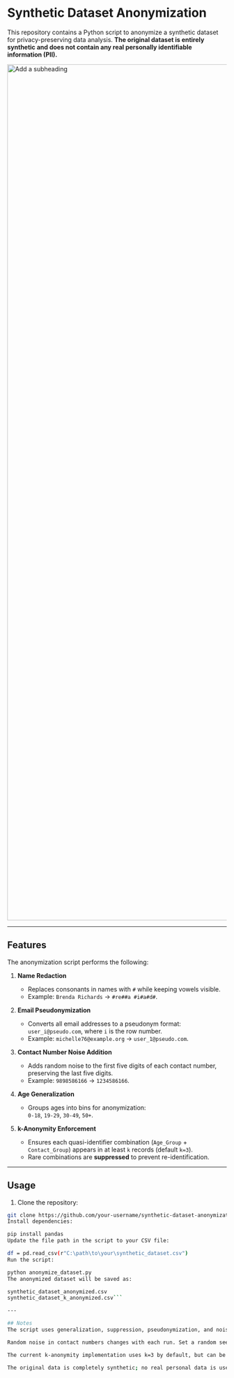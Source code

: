 # Synthetic Dataset Anonymization

This repository contains a Python script to anonymize a synthetic dataset for privacy-preserving data analysis. **The original dataset is entirely synthetic and does not contain any real personally identifiable information (PII).**

<img width="3750" height="1959" alt="Add a subheading" src="https://github.com/user-attachments/assets/dd562b19-9968-44bc-9bc0-6f059979d6dd" />

---

## Features

The anonymization script performs the following:

1. **Name Redaction**  
   - Replaces consonants in names with `#` while keeping vowels visible.  
   - Example: `Brenda Richards` → `#re##a #i#a#d#`.

2. **Email Pseudonymization**  
   - Converts all email addresses to a pseudonym format: `user_i@pseudo.com`, where `i` is the row number.  
   - Example: `michelle76@example.org` → `user_1@pseudo.com`.

3. **Contact Number Noise Addition**  
   - Adds random noise to the first five digits of each contact number, preserving the last five digits.  
   - Example: `9898586166` → `1234586166`.

4. **Age Generalization**  
   - Groups ages into bins for anonymization:  
     `0-18`, `19-29`, `30-49`, `50+`.

5. **k-Anonymity Enforcement**  
   - Ensures each quasi-identifier combination (`Age_Group` + `Contact_Group`) appears in at least `k` records (default `k=3`).  
   - Rare combinations are **suppressed** to prevent re-identification.

---

## Usage

1. Clone the repository:

```bash
git clone https://github.com/your-username/synthetic-dataset-anonymization.git
Install dependencies:

pip install pandas
Update the file path in the script to your CSV file:

df = pd.read_csv(r"C:\path\to\your\synthetic_dataset.csv")
Run the script:

python anonymize_dataset.py
The anonymized dataset will be saved as:

synthetic_dataset_anonymized.csv
synthetic_dataset_k_anonymized.csv```

---

## Notes
The script uses generalization, suppression, pseudonymization, and noise addition to protect sensitive information.

Random noise in contact numbers changes with each run. Set a random seed if reproducibility is needed.

The current k-anonymity implementation uses k=3 by default, but can be adjusted in the script.

The original data is completely synthetic; no real personal data is used.

